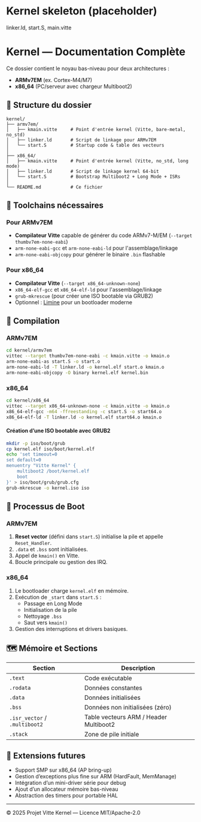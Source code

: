 # Kernel skeleton (placeholder)
linker.ld, start.S, main.vitte
# Kernel — Documentation Complète

Ce dossier contient le noyau bas-niveau pour deux architectures :
- **ARMv7EM** (ex. Cortex-M4/M7)
- **x86_64** (PC/serveur avec chargeur Multiboot2)

## 📂 Structure du dossier

```
kernel/
├── armv7em/
│   ├── kmain.vitte     # Point d'entrée kernel (Vitte, bare-metal, no_std)
│   ├── linker.ld       # Script de linkage pour ARMv7EM
│   └── start.S         # Startup code & table des vecteurs
│
├── x86_64/
│   ├── kmain.vitte     # Point d'entrée kernel (Vitte, no_std, long mode)
│   ├── linker.ld       # Script de linkage kernel 64-bit
│   └── start.S         # Bootstrap Multiboot2 + Long Mode + ISRs
│
└── README.md           # Ce fichier
```

## 🔧 Toolchains nécessaires

### Pour ARMv7EM
- **Compilateur Vitte** capable de générer du code ARMv7-M/EM (`--target thumbv7em-none-eabi`)
- `arm-none-eabi-gcc` et `arm-none-eabi-ld` pour l'assemblage/linkage
- `arm-none-eabi-objcopy` pour générer le binaire `.bin` flashable

### Pour x86_64
- **Compilateur Vitte** (`--target x86_64-unknown-none`)
- `x86_64-elf-gcc` et `x86_64-elf-ld` pour l'assemblage/linkage
- `grub-mkrescue` (pour créer une ISO bootable via GRUB2)
- Optionnel : [Limine](https://limine-bootloader.org/) pour un bootloader moderne

## 🚀 Compilation

### ARMv7EM
```bash
cd kernel/armv7em
vittec --target thumbv7em-none-eabi -c kmain.vitte -o kmain.o
arm-none-eabi-as start.S -o start.o
arm-none-eabi-ld -T linker.ld -o kernel.elf start.o kmain.o
arm-none-eabi-objcopy -O binary kernel.elf kernel.bin
```

### x86_64
```bash
cd kernel/x86_64
vittec --target x86_64-unknown-none -c kmain.vitte -o kmain.o
x86_64-elf-gcc -m64 -ffreestanding -c start.S -o start64.o
x86_64-elf-ld -T linker.ld -o kernel.elf start64.o kmain.o
```

#### Création d’une ISO bootable avec GRUB2
```bash
mkdir -p iso/boot/grub
cp kernel.elf iso/boot/kernel.elf
echo 'set timeout=0
set default=0
menuentry "Vitte Kernel" {
    multiboot2 /boot/kernel.elf
    boot
}' > iso/boot/grub/grub.cfg
grub-mkrescue -o kernel.iso iso
```

## 🧠 Processus de Boot

### ARMv7EM
1. **Reset vector** (défini dans `start.S`) initialise la pile et appelle `Reset_Handler`.
2. `.data` et `.bss` sont initialisées.
3. Appel de `kmain()` en Vitte.
4. Boucle principale ou gestion des IRQ.

### x86_64
1. Le bootloader charge `kernel.elf` en mémoire.
2. Exécution de `_start` dans `start.S` :
   - Passage en Long Mode
   - Initialisation de la pile
   - Nettoyage `.bss`
   - Saut vers `kmain()`
3. Gestion des interruptions et drivers basiques.

## 🗺️ Mémoire et Sections

| Section     | Description |
|-------------|-------------|
| `.text`     | Code exécutable |
| `.rodata`   | Données constantes |
| `.data`     | Données initialisées |
| `.bss`      | Données non initialisées (zéro) |
| `.isr_vector` / `.multiboot2` | Table vecteurs ARM / Header Multiboot2 |
| `.stack`    | Zone de pile initiale |

## 🔮 Extensions futures

- Support SMP sur x86_64 (AP bring-up)
- Gestion d’exceptions plus fine sur ARM (HardFault, MemManage)
- Intégration d’un mini-driver série pour debug
- Ajout d’un allocateur mémoire bas-niveau
- Abstraction des timers pour portable HAL

---
© 2025 Projet Vitte Kernel — Licence MIT/Apache-2.0
